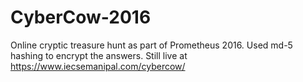# CyberCow-2016
Online cryptic treasure hunt as part of Prometheus 2016. Used md-5 hashing to encrypt the answers. Still live at https://www.iecsemanipal.com/cybercow/
